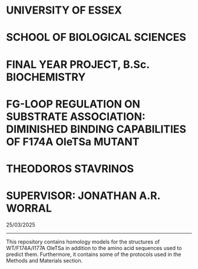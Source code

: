 # UNIVERSITY OF ESSEX #
# SCHOOL OF BIOLOGICAL SCIENCES #
# FINAL YEAR PROJECT, B.Sc. BIOCHEMISTRY #
# FG-LOOP REGULATION ON SUBSTRATE ASSOCIATION: DIMINISHED BINDING CAPABILITIES OF F174A OleTSa MUTANT #
# THEODOROS STAVRINOS #
# SUPERVISOR: JONATHAN A.R. WORRAL #
25/03/2025

------------------------------------------------------------------------------------------------------------------------------------------------------------------------

This repository contains homology models for the structures of WT/F174A/I177A OleTSa in addition to the amino acid sequences used to predict them. Furthermore, it contains some of the protocols used in the Methods and Materials section. 
